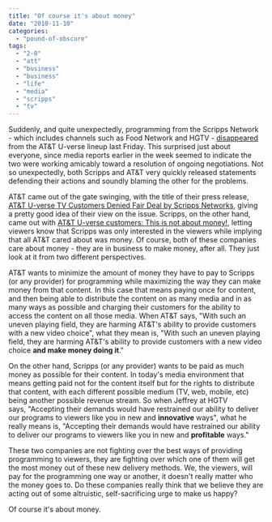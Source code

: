 ```yaml
---
title: "Of course it's about money"
date: "2010-11-10"
categories: 
  - "pound-of-obscure"
tags: 
  - "2-0"
  - "att"
  - "business"
  - "business"
  - "life"
  - "media"
  - "scripps"
  - "tv"
---
```


Suddenly, and quite unexpectedly, programming from the Scripps Network - which includes channels such as Food Network and HGTV - [disappeared](http://www.google.com/search?q=U-verse+drops+scripps "Google search: U-verse drops Scripps") from the AT&T U-verse lineup last Friday. This surprised just about everyone, since media reports earlier in the week seemed to indicate the two were working amicably toward a resolution of ongoing negotiations. Not so unexpectedly, both Scripps and AT&T very quickly released statements defending their actions and soundly blaming the other for the problems.

AT&T came out of the gate swinging, with the title of their press release, [AT&T U-verse TV Customers Denied Fair Deal by Scripps Networks](http://www.att.com/gen/press-room?pid=18712&cdvn=news&newsarticleid=31335&mapcode=consumer|news_u-verse "AT&T U-verse Scripps Network press release"), giving a pretty good idea of their view on the issue. Scripps, on the other hand, came out with [AT&T U-verse customers: This is not about money!](http://www.facebook.com/notes/hgtv/att-u-verse-customers-this-is-not-about-money/456174033430 "Scripps Networks U-verse press release on Facebook"), letting viewers know that Scripps was only interested in the viewers while implying that all AT&T cared about was money. Of course, both of these companies care about money - they are in business to make money, after all. They just look at it from two different perspectives.

AT&T wants to minimize the amount of money they have to pay to Scripps (or any provider) for programming while maximizing the way they can make money from that content. In this case that means paying once for content, and then being able to distribute the content on as many media and in as many ways as possible and charging their customers for the ability to access the content on all those media. When AT&T says, "With such an uneven playing field, they are harming AT&T's ability to provide customers with a new video choice", what they mean is, "With such an uneven playing field, they are harming AT&T's ability to provide customers with a new video choice **and make money doing it**."

On the other hand, Scripps (or any provider) wants to be paid as much money as possible for their content. In today's media environment that means getting paid not for the content itself but for the rights to distribute that content, with each different possible medium (TV, web, mobile, etc) being another possible revenue stream. So when Jeffrey at HGTV says, "Accepting their demands would have restrained our ability to deliver our programs to viewers like you in new and **innovative** ways", what he really means is, "Accepting their demands would have restrained our ability to deliver our programs to viewers like you in new and **profitable** ways."

These two companies are not fighting over the best ways of providing programming to viewers, they are fighting over which one of them will get the most money out of these new delivery methods. We, the viewers, will pay for the programming one way or another, it doesn't really matter who the money goes to. Do these companies really think that we believe they are acting out of some altruistic, self-sacrificing urge to make us happy?

Of course it's about money. 
